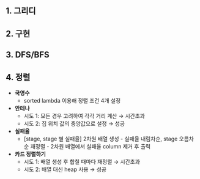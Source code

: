 ## 1. 그리디

## 2. 구현

## 3. DFS/BFS

## 4. 정렬

- **국영수**
	- sorted lambda 이용해 정렬 조건 4개 설정
- **안테나**
	- 시도 1: 모든 경우 고려하여 각각 거리 계산 → 시간초과
	- 시도 2: 집 위치 값의 중앙값으로 설정 → 성공
- **실패율**
	-  [stage, stage 별 실패율] 2차원 배열 생성 - 실패율 내림차순, stage 오름차순 재정렬 - 2차원 배열에서 실패율 column 제거 후 출력
- **카드 정렬하기**
	- 시도 1: 배열 생성 후 합칠 때마다 재정렬 → 시간초과
	- 시도 2: 배열 대신 heap 사용 → 성공
